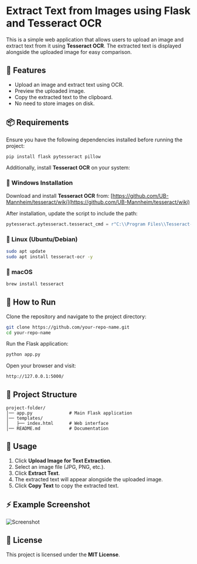 # Extract Text from Images using Flask and Tesseract OCR

This is a simple web application that allows users to upload an image and extract text from it using **Tesseract OCR**. The extracted text is displayed alongside the uploaded image for easy comparison.

## 🚀 Features
- Upload an image and extract text using OCR.
- Preview the uploaded image.
- Copy the extracted text to the clipboard.
- No need to store images on disk.

## 📦 Requirements
Ensure you have the following dependencies installed before running the project:

```bash
pip install flask pytesseract pillow
```
Additionally, install **Tesseract OCR** on your system:

### 🔹 Windows Installation
Download and install **Tesseract OCR** from:
[https://github.com/UB-Mannheim/tesseract/wiki](https://github.com/UB-Mannheim/tesseract/wiki)

After installation, update the script to include the path:
```python
pytesseract.pytesseract.tesseract_cmd = r"C:\\Program Files\\Tesseract-OCR\\tesseract.exe"
```

### 🔹 Linux (Ubuntu/Debian)
```bash
sudo apt update
sudo apt install tesseract-ocr -y
```

### 🔹 macOS
```bash
brew install tesseract
```

## 🔧 How to Run
Clone the repository and navigate to the project directory:

```bash
git clone https://github.com/your-repo-name.git
cd your-repo-name
```

Run the Flask application:
```bash
python app.py
```

Open your browser and visit:
```
http://127.0.0.1:5000/
```

## 📜 Project Structure
```
project-folder/
│── app.py              # Main Flask application
│── templates/
│   ├── index.html      # Web interface
│── README.md           # Documentation
```

## 📝 Usage
1. Click **Upload Image for Text Extraction**.
2. Select an image file (JPG, PNG, etc.).
3. Click **Extract Text**.
4. The extracted text will appear alongside the uploaded image.
5. Click **Copy Text** to copy the extracted text.

## ⚡ Example Screenshot
![Screenshot](screenshot.png)

## 📜 License
This project is licensed under the **MIT License**.
